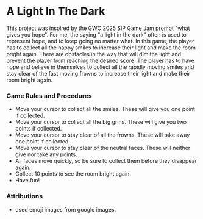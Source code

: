 # A Light In The Dark
This project was inspired by the GWC 2025 SIP Game Jam prompt "what gives you hope".
For me, the saying "a light in the dark" often is used to represent hope, and to keep going no matter what. 
In this game, the player has to collect all the happy smiles to increase their light and make the room bright again. There are obstacles in the way that will dim the light and prevent the player from reaching the desired score. The player has to have hope and believe in themselves to collect all the rapidly moving smiles and stay clear of the fast moving frowns to increase their light and make their room bright again.

### Game Rules and Procedures
- Move your cursor to collect all the smiles. These will give you one point if collected. 
- Move your cursor to collect all the big grins. These will give you two points if collected. 
- Move your cursor to stay clear of all the frowns. These will take away one point if collected. 
- Move your cursor to stay clear of the neutral faces. These will neither give nor take any points.
- All faces move quickly, so be sure to collect them before they disappear again.  
- Collect 10 points to see the room bright again.
- Have fun!


###  Attributions
- used emoji images from google images.

